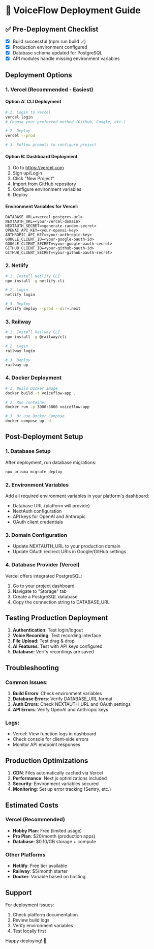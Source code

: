 # 🚀 VoiceFlow Deployment Guide

## ✅ Pre-Deployment Checklist
- [x] Build successful (npm run build ✓)
- [x] Production environment configured
- [x] Database schema updated for PostgreSQL
- [x] API modules handle missing environment variables

## Deployment Options

### 1. Vercel (Recommended - Easiest)

#### Option A: CLI Deployment
```bash
# 1. Login to Vercel
vercel login
# Choose your preferred method (GitHub, Google, etc.)

# 2. Deploy
vercel --prod

# 3. Follow prompts to configure project
```

#### Option B: Dashboard Deployment
1. Go to https://vercel.com
2. Sign up/Login
3. Click "New Project"
4. Import from GitHub repository
5. Configure environment variables
6. Deploy

#### Environment Variables for Vercel:
```
DATABASE_URL=<vercel-postgres-url>
NEXTAUTH_URL=<your-vercel-domain>
NEXTAUTH_SECRET=<generate-random-secret>
OPENAI_API_KEY=<your-openai-key>
ANTHROPIC_API_KEY=<your-anthropic-key>
GOOGLE_CLIENT_ID=<your-google-oauth-id>
GOOGLE_CLIENT_SECRET=<your-google-oauth-secret>
GITHUB_CLIENT_ID=<your-github-oauth-id>
GITHUB_CLIENT_SECRET=<your-github-oauth-secret>
```

### 2. Netlify

```bash
# 1. Install Netlify CLI
npm install -g netlify-cli

# 2. Login
netlify login

# 3. Deploy
netlify deploy --prod --dir=.next
```

### 3. Railway

```bash
# 1. Install Railway CLI
npm install -g @railway/cli

# 2. Login
railway login

# 3. Deploy
railway up
```

### 4. Docker Deployment

```bash
# 1. Build Docker image
docker build -t voiceflow-app .

# 2. Run container
docker run -p 3000:3000 voiceflow-app

# 3. Or use Docker Compose
docker-compose up -d
```

## Post-Deployment Setup

### 1. Database Setup
After deployment, run database migrations:
```bash
npx prisma migrate deploy
```

### 2. Environment Variables
Add all required environment variables in your platform's dashboard:
- Database URL (platform will provide)
- NextAuth configuration
- API keys for OpenAI and Anthropic
- OAuth client credentials

### 3. Domain Configuration
- Update NEXTAUTH_URL to your production domain
- Update OAuth redirect URIs in Google/GitHub settings

### 4. Database Provider (Vercel)
Vercel offers integrated PostgreSQL:
1. Go to your project dashboard
2. Navigate to "Storage" tab
3. Create a PostgreSQL database
4. Copy the connection string to DATABASE_URL

## Testing Production Deployment

1. **Authentication**: Test login/logout
2. **Voice Recording**: Test recording interface
3. **File Upload**: Test drag & drop
4. **AI Features**: Test with API keys configured
5. **Database**: Verify recordings are saved

## Troubleshooting

### Common Issues:
1. **Build Errors**: Check environment variables
2. **Database Errors**: Verify DATABASE_URL format
3. **Auth Errors**: Check NEXTAUTH_URL and OAuth settings
4. **API Errors**: Verify OpenAI and Anthropic keys

### Logs:
- Vercel: View function logs in dashboard
- Check console for client-side errors
- Monitor API endpoint responses

## Production Optimizations

1. **CDN**: Files automatically cached via Vercel
2. **Performance**: Next.js optimizations included
3. **Security**: Environment variables secured
4. **Monitoring**: Set up error tracking (Sentry, etc.)

## Estimated Costs

### Vercel (Recommended)
- **Hobby Plan**: Free (limited usage)
- **Pro Plan**: $20/month (production apps)
- **Database**: $0.10/GB storage + compute

### Other Platforms
- **Netlify**: Free tier available
- **Railway**: $5/month starter
- **Docker**: Variable based on hosting

## Support

For deployment issues:
1. Check platform documentation
2. Review build logs
3. Verify environment variables
4. Test locally first

Happy deploying! 🚀